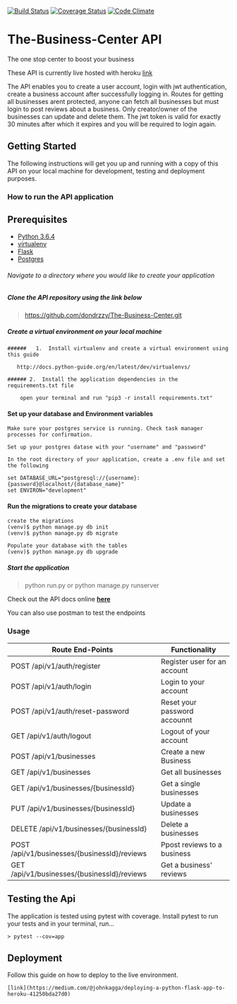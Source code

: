 [![Build Status](https://travis-ci.org/dondrzzy/The-Business-Center.svg?branch=master)](https://travis-ci.org/dondrzzy/The-Business-Center)
[![Coverage Status](https://coveralls.io/repos/github/dondrzzy/The-Business-Center/badge.svg?branch=pagination)](https://coveralls.io/github/dondrzzy/The-Business-Center?branch=pagination)
[![Code Climate](https://api.codeclimate.com/v1/badges/a1068bc6a624a1e673d6/maintainability.png)](https://github.com/dondrzzy/The-Business-Center)
# The-Business-Center API
The one stop center to boost your business


These API is currently live hosted with heroku [link](https://the-business-center-api.herokuapp.com)



The API enables you to create a user account, login with jwt authentication, create a business account after successfully logging in. 
Routes for getting all businesses arent protected, anyone can fetch all businesses but must login to post reviews about a business.
Only creator/owner of the businesses can update and delete them.
The jwt token is valid for exactly 30 minutes after which it expires and you will be required to login again.


## Getting Started

The following instructions will get you up and running with a copy of this API on your local machine for development, testing  and deployment purposes.

### How to run the API application

## Prerequisites
* [Python 3.6.4](https://www.python.org/downloads/)
* [virtualenv](https://virtualenv.pypa.io/en/stable/installation/)
* [Flask](http://flask.pocoo.org/)
* [Postgres](https://wiki.postgresql.org/wiki/Detailed_installation_guides)

###### Navigate to a directory where you would like to create your application

##### Clone the API repository using the link below

> https://github.com/dondrzzy/The-Business-Center.git


##### Create a virtual environment on your local machine

```
######   1.  Install virtualenv and create a virtual environment using this guide
   
   http://docs.python-guide.org/en/latest/dev/virtualenvs/

###### 2.  Install the application dependencies in the requirements.txt file

    open your terminal and run "pip3 -r install requirements.txt" 
```

#### Set up your database and Environment variables
    Make sure your postgres service is running. Check task manager processes for confirmation.
    
    Set up your postgres datase with your "username" and "password"
    
    In the root directory of your application, create a .env file and set the following

    set DATABASE_URL="postgresql://{username}:{password}@localhost/{database_name}"
    set ENVIRON="development"


#### Run the migrations to create your database
  
    create the migrations
    (venv)$ python manage.py db init
    (venv)$ python manage.py db migrate
    
    Populate your database with the tables
    (venv)$ python manage.py db upgrade


##### Start the application

> python run.py or python manage.py runserver

Check out the API docs online  **[here](https://the-business-center-api.herokuapp.com/apidocs)**

You can also use postman to test the endpoints

### Usage

| Route End-Points                         | Functionality                            |
| ---------------------------------------- | ---------------------------------------- |
| POST /api/v1/auth/register                      | Register user for an account |
| POST /api/v1/auth/login                         | Login to your account                          |
| POST /api/v1/auth/reset-password                 | Reset your password accounnt                  |
| GET /api/v1/auth/logout                         | Logout of your account                          |
| POST /api/v1/businesses                      | Create a new Business              |
| GET /api/v1/businesses                      | Get all businesses             |
| GET /api/v1/businesses/{businessId}          | Get a single businesses             |
| PUT /api/v1/businesses/{businessId}          | Update a businesses             |
| DELETE /api/v1/businesses/{businessId}          | Delete a businesses             |
| POST /api/v1/businesses/{businessId}/reviews          | Ppost reviews to a business             |
| GET /api/v1/businesses/{businessId}/reviews          | Get a business' reviews             |


## Testing the Api

The application is tested using pytest with coverage. Install pytest to run your tests and in your terminal, run...

```
> pytest --cov=app
```

## Deployment

Follow this guide on how to deploy to the live environment.
```
[link](https://medium.com/@johnkagga/deploying-a-python-flask-app-to-heroku-41250bda27d0)
```
